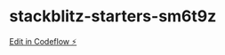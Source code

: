 # stackblitz-starters-sm6t9z

[Edit in Codeflow ⚡️](https://stackblitz.com/~/github.com/Govardhan0020/stackblitz-starters-sm6t9z)